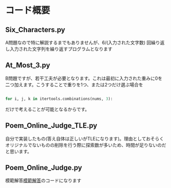 # コード概要

## Six_Characters.py

A問題なので特に解説するまでもありませんが、6/(入力された文字数) 回繰り返し入力された文字列を繰り返すプログラムとなります

## At_Most_3.py

B問題ですが、若干工夫が必要となります。これは最初に入力された重みに0を二つ加えます。こうすることで重りを1つ、または2つだけ選ぶ場合を

```python

for i, j, k in itertools.combinations(nums, 3):

```
だけで考えることが可能となるからです。

## Poem_Online_Judge_TLE.py

自分で実装したもの(答え自体は正しいがTLEになります)。理由としておそらくオリジナルでないものの削除を行う際に探索数が多いため、時間が足りないのだと思います。

## Poem_Online_Judge.py

模範解答[模範解答](https://atcoder.jp/contests/abc251/editorial/3968)のコードになります
